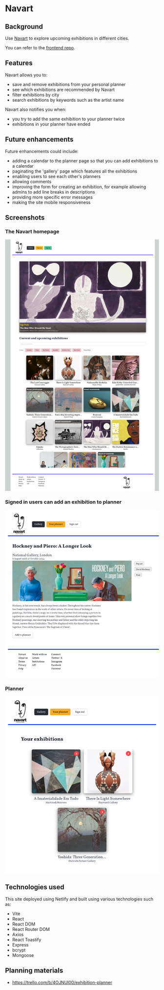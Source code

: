 # Navart

## Background

Use [Navart](https://main--nav-art.netlify.app/ "Navart") to explore upcoming exhibitions in different cities. 

You can refer to the [frontend repo](https://github.com/dp-daly/exhibition-calendar-frontend "Frontend repo"). 


## Features

Navart allows you to:

* save and remove exhibitions from your personal planner
* see which exhibitions are recommended by Navart
* filter exhibitions by city
* search exhibitions by keywords such as the artist name

Navart also notifies you when:

* you try to add the same exhibition to your planner twice
* exhibitions in your planner have ended 


## Future enhancements 

Future enhancements could include:

* adding a calendar to the planner page so that you can add exhibitions to a calendar
* paginating the 'gallery' page which features all the exhibitions
* enabling users to see each other's planners
* allowing comments 
* improving the form for creating an exhibition, for example allowing admins to add line breaks in descriptions
* providing more specific error messages
* making the site mobile responsiveness


## Screenshots

### The Navart homepage

![Screenshot show the Navart homepage](./images/home-page.png)


### Signed in users can add an exhibition to planner 

![Screenshot showing how signed in users can add an exhibition to their planner.](./images/add-to-planner.png)

### Planner 

![Screenshot showing a user's planner](./images/planner.png)


## Technologies used

This site deployed using Netlify and built using various technologies such as:

* Vite
* React
* React DOM
* React Router DOM
* Axios
* React Toastify
* Express
* bcrypt
* Mongoose


## Planning materials 

* https://trello.com/b/4OJNUl00/exhibition-planner